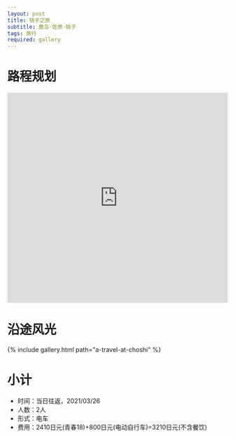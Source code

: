 ```yaml
---
layout: post
title: 铫子之旅
subtitle: 鹿岛·佐原·铫子
tags: 旅行
required: gallery
---
```


# 路程规划

<iframe src="https://www.google.com/maps/embed?pb=!1m18!1m12!1m3!1d103663.30013521019!2d140.73642602801047!3d35.7144579424535!2m3!1f0!2f0!3f0!3m2!1i1024!2i768!4f13.1!3m3!1m2!1s0x602318e0ef07140d%3A0xd0402c7332538964!2z5Y2D5Y-25Y6_6ZOr5a2Q5biC!5e0!3m2!1szh-CN!2sjp!4v1635929434143!5m2!1szh-CN!2sjp" width="100%" height="480" style="border:0;" loading="lazy"></iframe>

# 沿途风光

{% include gallery.html path="a-travel-at-choshi" %}

# 小计

- 时间：当日往返，2021/03/26
- 人数：2人
- 形式：电车
- 费用：2410日元(青春18)+800日元(电动自行车)=3210日元(不含餐饮)
